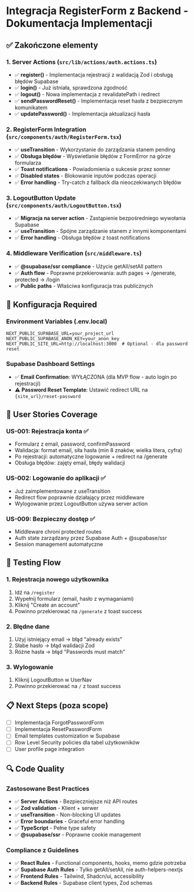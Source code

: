 # Integracja RegisterForm z Backend - Dokumentacja Implementacji

## ✅ Zakończone elementy

### 1. Server Actions (`src/lib/actions/auth.actions.ts`)

- ✅ **register()** - Implementacja rejestracji z walidacją Zod i obsługą błędów Supabase
- ✅ **login()** - Już istniała, sprawdzona zgodność
- ✅ **logout()** - Nowa implementacja z revalidatePath i redirect
- ✅ **sendPasswordReset()** - Implementacja reset hasła z bezpiecznym komunikatem
- ✅ **updatePassword()** - Implementacja aktualizacji hasła

### 2. RegisterForm Integration (`src/components/auth/RegisterForm.tsx`)

- ✅ **useTransition** - Wykorzystanie do zarządzania stanem pending
- ✅ **Obsługa błędów** - Wyświetlanie błędów z FormError na górze formularza
- ✅ **Toast notifications** - Powiadomienia o sukcesie przez sonner
- ✅ **Disabled states** - Blokowanie inputów podczas operacji
- ✅ **Error handling** - Try-catch z fallback dla nieoczekiwanych błędów

### 3. LogoutButton Update (`src/components/auth/LogoutButton.tsx`)

- ✅ **Migracja na server action** - Zastąpienie bezpośredniego wywołania Supabase
- ✅ **useTransition** - Spójne zarządzanie stanem z innymi komponentami
- ✅ **Error handling** - Obsługa błędów z toast notifications

### 4. Middleware Verification (`src/middleware.ts`)

- ✅ **@supabase/ssr compliance** - Użycie getAll/setAll pattern
- ✅ **Auth flow** - Poprawne przekierowania: auth pages → /generate, protected → /login
- ✅ **Public paths** - Właściwa konfiguracja tras publicznych

## 🔧 Konfiguracja Required

### Environment Variables (.env.local)

```env
NEXT_PUBLIC_SUPABASE_URL=your_project_url
NEXT_PUBLIC_SUPABASE_ANON_KEY=your_anon_key
NEXT_PUBLIC_SITE_URL=http://localhost:3000  # Optional - dla password reset
```

### Supabase Dashboard Settings

- ✅ **Email Confirmation**: WYŁĄCZONA (dla MVP flow - auto login po rejestracji)
- ⚠️ **Password Reset Template**: Ustawić redirect URL na `{site_url}/reset-password`

## 🎯 User Stories Coverage

### US-001: Rejestracja konta ✅

- Formularz z email, password, confirmPassword
- Walidacja: format email, siła hasła (min 8 znaków, wielka litera, cyfra)
- Po rejestracji: automatyczne logowanie + redirect na /generate
- Obsługa błędów: zajęty email, błędy walidacji

### US-002: Logowanie do aplikacji ✅

- Już zaimplementowane z useTransition
- Redirect flow poprawnie działający przez middleware
- Wylogowanie przez LogoutButton używa server action

### US-009: Bezpieczny dostęp ✅

- Middleware chroni protected routes
- Auth state zarządzany przez Supabase Auth + @supabase/ssr
- Session management automatyczne

## 🚀 Testing Flow

### 1. Rejestracja nowego użytkownika

1. Idź na `/register`
2. Wypełnij formularz (email, hasło z wymaganiami)
3. Kliknij "Create an account"
4. Powinno przekierować na `/generate` z toast success

### 2. Błędne dane

1. Użyj istniejący email → błąd "already exists"
2. Słabe hasło → błąd walidacji Zod
3. Różne hasła → błąd "Passwords must match"

### 3. Wylogowanie

1. Kliknij LogoutButton w UserNav
2. Powinno przekierować na `/` z toast success

## 📋 Next Steps (poza scope)

- [ ] Implementacja ForgotPasswordForm
- [ ] Implementacja ResetPasswordForm
- [ ] Email templates customization w Supabase
- [ ] Row Level Security policies dla tabel użytkowników
- [ ] User profile page integration

## 🔍 Code Quality

### Zastosowane Best Practices

- ✅ **Server Actions** - Bezpieczniejsze niż API routes
- ✅ **Zod validation** - Klient + serwer
- ✅ **useTransition** - Non-blocking UI updates
- ✅ **Error boundaries** - Graceful error handling
- ✅ **TypeScript** - Pełne type safety
- ✅ **@supabase/ssr** - Poprawne cookie management

### Compliance z Guidelines

- ✅ **React Rules** - Functional components, hooks, memo gdzie potrzeba
- ✅ **Supabase Auth Rules** - Tylko getAll/setAll, nie auth-helpers-nextjs
- ✅ **Frontend Rules** - Tailwind, Shadcn/ui, accessibility
- ✅ **Backend Rules** - Supabase client types, Zod schemas
